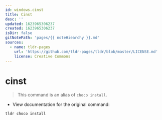 ```yaml
---
id: windows.cinst
title: Cinst
desc: ''
updated: 1623965306237
created: 1623965306237
isDir: false
gitNotePath: 'pages/{{ noteHiearchy }}.md'
sources:
  - name: tldr-pages
    url: 'https://github.com/tldr-pages/tldr/blob/master/LICENSE.md'
    license: Creative Commons
---
```

# cinst

> This command is an alias of `choco install`.

- View documentation for the original command:

`tldr choco install`

